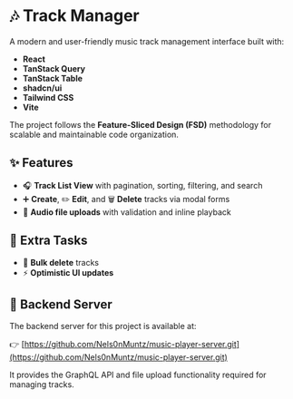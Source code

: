 # 🎶 Track Manager

A modern and user-friendly music track management interface built with:

- **React**
- **TanStack Query**
- **TanStack Table**
- **shadcn/ui**
- **Tailwind CSS**
- **Vite**

The project follows the **Feature-Sliced Design (FSD)** methodology for scalable and maintainable code organization.

## ✨ Features

- 🎧 **Track List View** with pagination, sorting, filtering, and search
- ➕ **Create**, ✏️ **Edit**, and 🗑️ **Delete** tracks via modal forms
- 📁 **Audio file uploads** with validation and inline playback

## 🧪 Extra Tasks

- 🔁 **Bulk delete** tracks
- ⚡ **Optimistic UI updates**

## 🔗 Backend Server

The backend server for this project is available at:

👉 [https://github.com/Nels0nMuntz/music-player-server.git](https://github.com/Nels0nMuntz/music-player-server.git)

It provides the GraphQL API and file upload functionality required for managing tracks. 